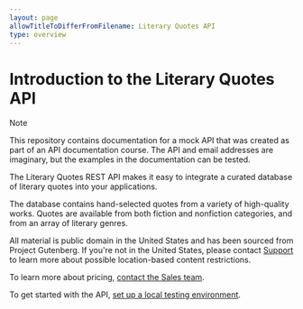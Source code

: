 ```yaml
---
layout: page
allowTitleToDifferFromFilename: Literary Quotes API
type: overview
---
```


# Introduction to the Literary Quotes API

> [!NOTE]
> This repository contains documentation for a mock API that was created as part of an API documentation course. The API and email addresses are imaginary, but the examples in the documentation can be tested.

The Literary Quotes REST API makes it easy to integrate a curated database of literary quotes into your applications.

The database contains hand-selected quotes from a variety of high-quality works. Quotes are available from both fiction and nonfiction categories, and from an array of literary genres.

All material is public domain in the United States and has been sourced from  Project Gutenberg. If you're not in the United States, please contact [Support](mailto:support+api@example.com) to learn more about possible location-based content restrictions.

To learn more about pricing, [contact the Sales team](mailto:sales+api@example.com).

To get started with the API, [set up a local testing environment](placeholder).

